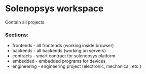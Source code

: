 # Solenopsys workspace
Contain all projects

### Sections:
- frontends - all frontends (working inside browser)
- backends - all backends (working on servers)
- contracts - smart contract for solenopsys platform
- embedded - embedded programs for devices
- engineering - engineering project (electronic, mechanical, etc.)
 